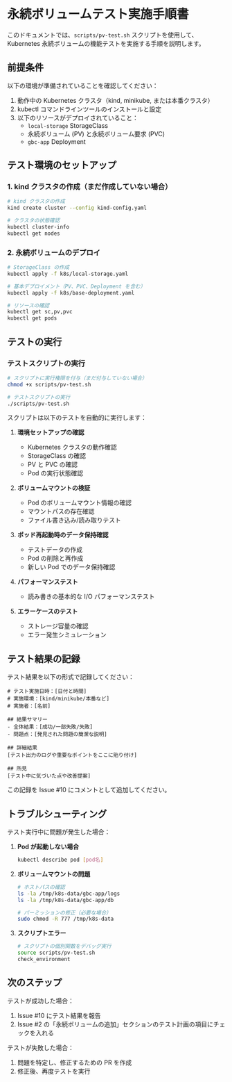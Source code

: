 # 永続ボリュームテスト実施手順書

このドキュメントでは、`scripts/pv-test.sh` スクリプトを使用して、Kubernetes 永続ボリュームの機能テストを実施する手順を説明します。

## 前提条件

以下の環境が準備されていることを確認してください：

1. 動作中の Kubernetes クラスタ（kind, minikube, または本番クラスタ）
2. kubectl コマンドラインツールのインストールと設定
3. 以下のリソースがデプロイされていること：
   - `local-storage` StorageClass
   - 永続ボリューム (PV) と永続ボリューム要求 (PVC)
   - `gbc-app` Deployment

## テスト環境のセットアップ

### 1. kind クラスタの作成（まだ作成していない場合）

```bash
# kind クラスタの作成
kind create cluster --config kind-config.yaml

# クラスタの状態確認
kubectl cluster-info
kubectl get nodes
```

### 2. 永続ボリュームのデプロイ

```bash
# StorageClass の作成
kubectl apply -f k8s/local-storage.yaml

# 基本デプロイメント（PV、PVC、Deployment を含む）
kubectl apply -f k8s/base-deployment.yaml

# リソースの確認
kubectl get sc,pv,pvc
kubectl get pods
```

## テストの実行

### テストスクリプトの実行

```bash
# スクリプトに実行権限を付与（まだ付与していない場合）
chmod +x scripts/pv-test.sh

# テストスクリプトの実行
./scripts/pv-test.sh
```

スクリプトは以下のテストを自動的に実行します：

1. **環境セットアップの確認**
   - Kubernetes クラスタの動作確認
   - StorageClass の確認
   - PV と PVC の確認
   - Pod の実行状態確認

2. **ボリュームマウントの検証**
   - Pod のボリュームマウント情報の確認
   - マウントパスの存在確認
   - ファイル書き込み/読み取りテスト

3. **ポッド再起動時のデータ保持確認**
   - テストデータの作成
   - Pod の削除と再作成
   - 新しい Pod でのデータ保持確認

4. **パフォーマンステスト**
   - 読み書きの基本的な I/O パフォーマンステスト

5. **エラーケースのテスト**
   - ストレージ容量の確認
   - エラー発生シミュレーション

## テスト結果の記録

テスト結果を以下の形式で記録してください：

```
# テスト実施日時：[日付と時間]
# 実施環境：[kind/minikube/本番など]
# 実施者：[名前]

## 結果サマリー
- 全体結果：[成功/一部失敗/失敗]
- 問題点：[発見された問題の簡潔な説明]

## 詳細結果
[テスト出力のログや重要なポイントをここに貼り付け]

## 所見
[テスト中に気づいた点や改善提案]
```

この記録を Issue #10 にコメントとして追加してください。

## トラブルシューティング

テスト実行中に問題が発生した場合：

1. **Pod が起動しない場合**
   ```bash
   kubectl describe pod [pod名]
   ```
   
2. **ボリュームマウントの問題**
   ```bash
   # ホストパスの確認
   ls -la /tmp/k8s-data/gbc-app/logs
   ls -la /tmp/k8s-data/gbc-app/db
   
   # パーミッションの修正（必要な場合）
   sudo chmod -R 777 /tmp/k8s-data
   ```

3. **スクリプトエラー**
   ```bash
   # スクリプトの個別関数をデバッグ実行
   source scripts/pv-test.sh
   check_environment
   ```

## 次のステップ

テストが成功した場合：
1. Issue #10 にテスト結果を報告
2. Issue #2 の「永続ボリュームの追加」セクションのテスト計画の項目にチェックを入れる

テストが失敗した場合：
1. 問題を特定し、修正するための PR を作成
2. 修正後、再度テストを実行 
